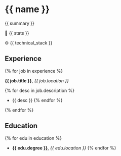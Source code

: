 # {{ name }}

{{ summary }}

📄 {{ stats }}

⚙️ {{ technical_stack }}

## Experience

{% for job in experience %}

**{{ job.title }}**, *{{ job.location }}*

  {% for desc in job.description %}
  - {{ desc }}
  {% endfor %}

{% endfor %}

## Education

{% for edu in education %}
- **{{ edu.degree }}**, *{{ edu.location }}*
{% endfor %}
